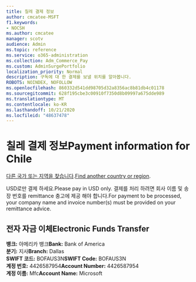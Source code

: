 ```yaml
---
title: 칠레 결제 정보
author: cmcatee-MSFT
f1.keywords:
- NOCSH
ms.author: cmcatee
manager: scotv
audience: Admin
ms.topic: reference
ms.service: o365-administration
ms.collection: Adm_Commerce_Pay
ms.custom: AdminSurgePortfolio
localization_priority: Normal
description: 구독에 대 한 결제를 보낼 위치를 알아봅니다.
ROBOTS: NOINDEX, NOFOLLOW
ms.openlocfilehash: 860332d541dd98705d32a8356ac8b81db4c01178
ms.sourcegitcommit: 628f195cbe3c00910f7350d8b09997a675dde989
ms.translationtype: MT
ms.contentlocale: ko-KR
ms.lasthandoff: 10/21/2020
ms.locfileid: "48637478"
---
```

# <a name="payment-information-for-chile"></a><span data-ttu-id="d4258-103">칠레 결제 정보</span><span class="sxs-lookup"><span data-stu-id="d4258-103">Payment information for Chile</span></span>

<span data-ttu-id="d4258-104">[다른 국가 또는 지역을 찾습니다](../billing-and-payments/pay-for-your-subscription.md).</span><span class="sxs-lookup"><span data-stu-id="d4258-104">[Find another country or region](../billing-and-payments/pay-for-your-subscription.md).</span></span>

<span data-ttu-id="d4258-105">USD로만 결제 하세요.</span><span class="sxs-lookup"><span data-stu-id="d4258-105">Please pay in USD only.</span></span> <span data-ttu-id="d4258-106">결제를 처리 하려면 회사 이름 및 송장 번호를 remittance 충고에 제공 해야 합니다.</span><span class="sxs-lookup"><span data-stu-id="d4258-106">For payment to be processed, your company name and invoice number(s) must be provided on your remittance advice.</span></span>

## <a name="electronic-funds-transfer"></a><span data-ttu-id="d4258-107">전자 자금 이체</span><span class="sxs-lookup"><span data-stu-id="d4258-107">Electronic Funds Transfer</span></span>

<span data-ttu-id="d4258-108">**뱅크:** 아메리카 뱅크</span><span class="sxs-lookup"><span data-stu-id="d4258-108">**Bank:** Bank of America</span></span>  
<span data-ttu-id="d4258-109">**분기:** 지사</span><span class="sxs-lookup"><span data-stu-id="d4258-109">**Branch:** Dallas</span></span>  
<span data-ttu-id="d4258-110">**SWIFT 코드:** BOFAUS3N</span><span class="sxs-lookup"><span data-stu-id="d4258-110">**SWIFT Code:** BOFAUS3N</span></span>  
<span data-ttu-id="d4258-111">**계정 번호:** 4426587954</span><span class="sxs-lookup"><span data-stu-id="d4258-111">**Account Number:** 4426587954</span></span>  
<span data-ttu-id="d4258-112">**계정 이름:** Mfc</span><span class="sxs-lookup"><span data-stu-id="d4258-112">**Account Name:** Microsoft</span></span>  